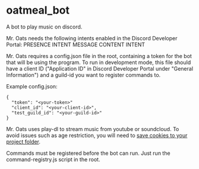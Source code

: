 # oatmeal_bot

A bot to play music on discord.

Mr. Oats needs the following intents enabled in the Discord Developer Portal:
        PRESENCE INTENT
        MESSAGE CONTENT INTENT

Mr. Oats requires a config.json file in the root, containing a token for the bot that will be using the program.
To run in development mode, this file should have a client ID ("Application ID" in Discord Developer Portal under "General Information") and a guild-id you want to register commands to.

Example config.json:
```
{
  "token": "<your-token>"
  "client_id": "<your-client-id>",
  "test_guild_id": "<your-guild-id>"
}
```
Mr. Oats uses play-dl to stream music from youtube or soundcloud. To avoid issues such as age restriction, you will need to [save cookies to your project folder](https://github.com/play-dl/play-dl/tree/main/instructions). 

Commands must be registered before the bot can run. Just run the command-registry.js script in the root.